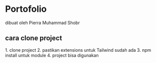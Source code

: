 <h1>Portofolio</h1>
dibuat oleh Pierra Muhammad Shobr<br>

<h2>cara clone project</h2>
1. clone project
2. pastikan extensions untuk Tailwind sudah ada
3. npm install untuk module
4. project bisa digunakan
